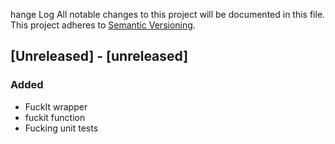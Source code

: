 hange Log
All notable changes to this project will be documented in this file.
This project adheres to [Semantic Versioning](http://semver.org/).

## [Unreleased] - [unreleased]

### Added
- FuckIt wrapper
- fuckit function
- Fucking unit tests

